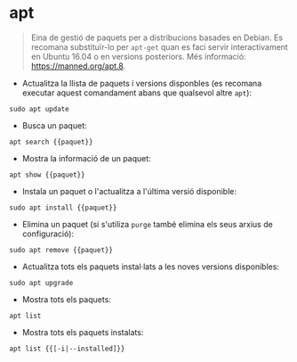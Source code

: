# apt

> Eina de gestió de paquets per a distribucions basades en Debian.
> Es recomana substituïr-lo per `apt-get` quan es faci servir interactivament en Ubuntu 16.04 o en versions posteriors.
> Més informació: <https://manned.org/apt.8>.

- Actualitza la llista de paquets i versions disponbles (es recomana executar aquest comandament abans que qualsevol altre `apt`):

`sudo apt update`

- Busca un paquet:

`apt search {{paquet}}`

- Mostra la informació de un paquet:

`apt show {{paquet}}`

- Instala un paquet o l'actualitza a l'última versió disponible:

`sudo apt install {{paquet}}`

- Elimina un paquet (si s'utiliza `purge` també elimina els seus arxius de configuració):

`sudo apt remove {{paquet}}`

- Actualitza tots els paquets instal·lats a les noves versions disponibles:

`sudo apt upgrade`

- Mostra tots els paquets:

`apt list`

- Mostra tots els paquets instalats:

`apt list {{[-i|--installed]}}`
